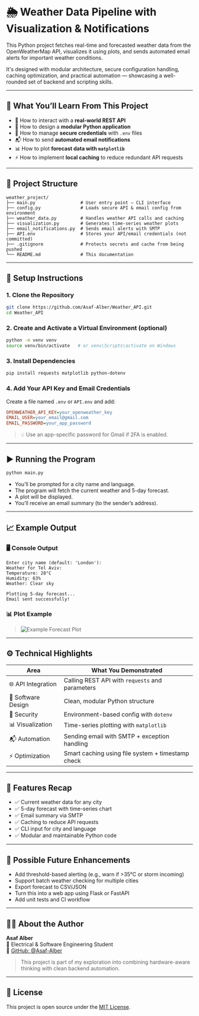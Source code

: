 # 🌦️ Weather Data Pipeline with Visualization & Notifications

This Python project fetches real-time and forecasted weather data from the OpenWeatherMap API, visualizes it using plots, and sends automated email alerts for important weather conditions.

It's designed with modular architecture, secure configuration handling, caching optimization, and practical automation — showcasing a well-rounded set of backend and scripting skills.

---

## 🧠 What You’ll Learn From This Project

- 🔌 How to interact with a **real-world REST API**
- 🧱 How to design a **modular Python application**
- 🔐 How to manage **secure credentials** with `.env` files
- 📬 How to send **automated email notifications**
- 📊 How to plot **forecast data with `matplotlib`**
- ⚡ How to implement **local caching** to reduce redundant API requests

---

## 📁 Project Structure

```
weather_project/
├── main.py                 # User entry point – CLI interface
├── config.py               # Loads secure API & email config from environment
├── weather_data.py         # Handles weather API calls and caching
├── visualization.py        # Generates time-series weather plots
├── email_notifications.py  # Sends email alerts with SMTP
├── API.env                 # Stores your API/email credentials (not committed)
├── .gitignore              # Protects secrets and cache from being pushed
└── README.md               # This documentation
```

---

## 🔧 Setup Instructions

### 1. Clone the Repository

```bash
git clone https://github.com/Asaf-Alber/Weather_API.git
cd Weather_API
```

### 2. Create and Activate a Virtual Environment (optional)

```bash
python -m venv venv
source venv/bin/activate   # or venv\Scripts\activate on Windows
```

### 3. Install Dependencies

```bash
pip install requests matplotlib python-dotenv
```

### 4. Add Your API Key and Email Credentials

Create a file named `.env` or `API.env` and add:

```ini
OPENWEATHER_API_KEY=your_openweather_key
EMAIL_USER=your_email@gmail.com
EMAIL_PASSWORD=your_app_password
```

> 💡 Use an app-specific password for Gmail if 2FA is enabled.

---

## ▶️ Running the Program

```bash
python main.py
```

- You’ll be prompted for a city name and language.
- The program will fetch the current weather and 5-day forecast.
- A plot will be displayed.
- You’ll receive an email summary (to the sender’s address).

---

## 📈 Example Output

### 🖥 Console Output

```
Enter city name (default: 'London'):
Weather for Tel Aviv:
Temperature: 28°C
Humidity: 63%
Weather: Clear sky

Plotting 5-day forecast...
Email sent successfully!
```

### 📊 Plot Example

> ![Example Forecast Plot](https://via.placeholder.com/600x300?text=Temperature+Forecast)

---

## ⚙️ Technical Highlights

| Area               | What You Demonstrated                                 |
|--------------------|--------------------------------------------------------|
| 🌐 API Integration | Calling REST API with `requests` and parameters       |
| 🧱 Software Design | Clean, modular Python structure                        |
| 🔐 Security        | Environment-based config with `dotenv`                |
| 📊 Visualization   | Time-series plotting with `matplotlib`                |
| 📬 Automation      | Sending email with SMTP + exception handling          |
| ⚡ Optimization     | Smart caching using file system + timestamp check     |

---

## 📌 Features Recap

- ✅ Current weather data for any city
- ✅ 5-day forecast with time-series chart
- ✅ Email summary via SMTP
- ✅ Caching to reduce API requests
- ✅ CLI input for city and language
- ✅ Modular and maintainable Python code

---

## 🧩 Possible Future Enhancements

- Add threshold-based alerting (e.g., warn if >35°C or storm incoming)
- Support batch weather checking for multiple cities
- Export forecast to CSV/JSON
- Turn this into a web app using Flask or FastAPI
- Add unit tests and CI workflow

---

## 🙋‍♂️ About the Author

**Asaf Alber**  
📍 Electrical & Software Engineering Student  
🔗 [GitHub: @Asaf-Alber](https://github.com/Asaf-Alber)

> This project is part of my exploration into combining hardware-aware thinking with clean backend automation.

---

## 📄 License

This project is open source under the [MIT License](https://opensource.org/licenses/MIT).
